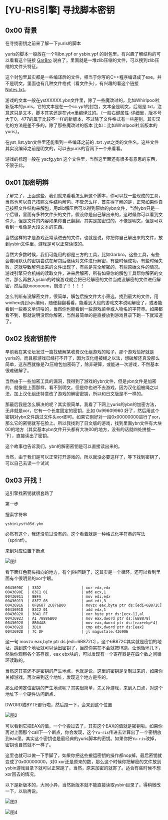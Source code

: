 # [YU-RIS引擎] 寻找脚本密钥

## 0x00 背景

在寻找密钥之前来了解一下yuris的脚本

yuris的脚本一般放在一个叫bn.ypf or ysbin.ypf 的封包里。有兴趣了解结构的可以看看这个链接 [GarBro](https://github.com/morkt/GARbro/blob/master/ArcFormats/YuRis/ArcYPF.cs) 说白了，里面就是一堆zlib压缩的文件，可以搜到zlib压缩的文件头特征。

这个封包里其实都是一些编译后的文件，相当于你写的C++程序编译成了exe，并不是明文，里面也有几种文件格式（看文件头），有兴趣的看这个链接 [Notes.txt](https://github.com/arcusmaximus/VNTranslationTools/blob/main/VNTextPatch.Shared/Scripts/Yuris/Notes.txt)。

游戏的文本一般在ystXXXXX.ybn文件里，除了一些魔改过的，比如Whirlpool社新版本的yuris，它的文本是在一个sc.ypf的封包，文本全是明文，后缀是.txt，注意这只是文本，脚本其实还是在ybn里编译过的。（一般右键属性-详细里，版本号大于0，477的属于比较不一样的新版本，不过除了文件格式有一些差别，其实汉化的方法是差不多的，除了那些魔改过的版本 比如：比如Whirlpool社新版本的yuris）。

在yst_list.ybn文件里还能看到一些编译之前的 .txt .yst之类的文件名，这些文件其实没编译之前是明文的，可以去yuris的官网下一个来看看。

游戏的标题一般在 yscfg.ybn 这个文件里，当然这里面还有很多有意思的东西，不限于此。

## 0x01 加密明辨

了解完了，上面这些，我们就来看看怎么解这个脚本，你可以找一些现成的工具，当然也可以自己按照文件结构解包。不管怎么样，首先得了解的是，正常如果你自己按照文件结构来解包，用zlib解压后可以得到原始的ybn文件，当然ybn只是一个后缀，里面有多种文件头的文件，假设你是自己解出来的，这时候你可以看到文件头，但是文件的内容如果你自己翻翻，其实是加密过的，不像是明文，但是可以看到一堆像是大段文本的东西。

当然这样的才是游戏正常读进去的文件，也就是说，你把你自己解出来的文件，放到ysbin文件里，游戏是可以正常读取的。

当然大多数时候，我们可能用的都是三方的工具，比如Garbro，这些工具，有些会套用默认的密钥尝试在解包后继续对文件进行解密，有些时候成功，有些时候失败，这就导致解包出来的文件出现了，有些是完全解密的，有些原始文件的情况。游戏引擎只会机械的读取文件，进来后解密，所有如果你的解包工具帮你解密的文件，那么再放入ysbin的时候游戏就会把已经解密的文件当成没解密的文件进行解密，然后就boooooom，崩溃了！！！！

怎么判断有没解密文件，很简单，解包后按文件大小筛选，找到最大的文件，用winhex调到sjis编码，随便翻翻看看，能看到大段的游戏文本说明解密了，或者能看到一些英文单词啥的，当然你也能看到一些游戏菜单或人物名的字符串。如果都看不到，那就说明没帮你解密，当然最简单的是直接放到游戏目录下跑一下就知道了。

## 0x02 找密钥前传

早前我在某论坛发过一篇找破解某收费汉化组游戏的帖子，那个游戏恰好就是yuris的，而且那游戏已经打不开了，因为汉化组被绳之以法，想破解还真没那么简单，这东西就像是7z压缩包加密码了，除非硬算，或能进一次游戏，不然基本很难破解了。

当然由于一些加密工具的漏洞，我得到了游戏的ybn文件，但是ybn文件是加密的，就像是上面那样，看不到明文。但是你也进不去游戏，因为汉化组被绳之以法，加上汉化组还特意改了游戏的解密密钥，所以和日文版是不一样的。

那最后我是怎么解决的呢？其实很简单，我看了下网上yuris的ybn的加密方法，无非就是xor，它有一个长度固定的密钥，比如 0x99609960 好了，然后用这个密钥对ybn文件跳过文件头xor即可。如果它刚好对一段0x00000000进行了xor，那么它的密钥就写在脸上。所以我找到了日文版的游戏，找到里面ybn文件有大块00的地方（其实基本ybn文件开头都有大块00的地方，没有的话就四处拼接一下），直接读出了密钥。

这个故事也告诉我们，ybn的解密密钥是可以直接读出来的。

当然，由于我们是可以正常打开游戏的，所以就没必要这样了，等下找到密钥了，可以自己去读一个试试



## 0x03 开找！

这引擎找密钥就很套路了

第一步

搜索字符串

```
ysbin\yst%05d.ybn
```

必然有这个，我还没见过没有的。这个看着就是一种格式化字符串的写法（sprintf）。

来到对应位置下断点

![图1](image/1.png)

看下面红色箭头指向的地方，有个jl往回跳了，这其实是一个循环，还可以看到里面有个很明显的xor字眼。

```ASM
0043690C  | 33D2                  | xor edx,edx
0043690E  | 83C1 01               | add ecx,1
00436911  | 8BFA                  | mov edi,edx
00436913  | 83E7 03               | and edi,3
00436916  | 0FB687 2C876B00       | movzx eax,byte ptr ds:[edi+6B872C]
0043691D  | 83C2 01               | add edx,1
00436920  | 3041 FF               | xor byte ptr ds:[ecx-1],al
00436923  | A1 78886B00           | mov eax,dword ptr ds:[6B8878]
00436928  | 8B04A8                | mov eax,dword ptr ds:[eax+ebp*4]
0043692B  | 3B10                  | cmp edx,dword ptr ds:[eax]
0043692D  | 7C DF                 | jl magustale.43690E
```

这一句 movzx eax,byte ptr ds:[edi+6B872C] ，这个6B872C其实就是密钥的地址，跳到这个地址就可以读出密钥了，当然你实在不会就按f8跑，让他循环几下，然后你观察各个寄存器，eax ebx啥的，可以发现有一个寄存器是在四个数之间循环读取的。

当然这其实还不是密钥的产生地点，也就是说，这里的密钥是复制过来的，如果你关掉游戏，再次来到这个地址，发现这个地方是空的。

那么如何定位密钥的产生地点呢？其实很简单，先关掉游戏，来到入口点，对这个地址下一个硬件访问断点、

DWORD或BYTE都行啦，然后跑一下，会来到这个位置

![图2](image/2.png)

可以看到它把EAX的值，一个个搬过去了，其实这个EAX的值就是密钥啦。如果你再对上面那个call下一个断点，你会发现，这个`Yu-ris`传进去计算出了一个密钥放到eax里。其实这个密钥也是最经典的yuris脚本的密钥。如果你把`Yu-ris`改掉，密钥也自然就不一样了。

这里也就可以做一下手脚了，如果你把这些搬运密钥的操作都nop掉，最后密钥就变成了0x00000000，对0 xor还是原来的数，那么这个时候你把解密的文件放到ysbin游戏目录下就可以正常跑了，当然，原来加密的就寄了。适合有些时候不想xor回去的情况。

以下是新版本的，大同小异，当然新版本就不能直接读取ysbin目录了，得稍微改一下，以后再说。

![图3](image/3.png)

![图4](image/4.png)

